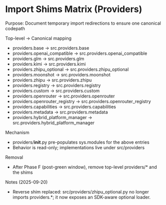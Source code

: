 # Import Shims Matrix (Providers)

Purpose: Document temporary import redirections to ensure one canonical codepath

Top-level → Canonical mapping
- providers.base → src.providers.base
- providers.openai_compatible → src.providers.openai_compatible
- providers.glm → src.providers.glm
- providers.kimi → src.providers.kimi
- providers.zhipu_optional → src.providers.zhipu_optional
- providers.moonshot → src.providers.moonshot
- providers.zhipu → src.providers.zhipu
- providers.registry → src.providers.registry
- providers.custom → src.providers.custom
- providers.openrouter → src.providers.openrouter
- providers.openrouter_registry → src.providers.openrouter_registry
- providers.capabilities → src.providers.capabilities
- providers.metadata → src.providers.metadata
- providers.hybrid_platform_manager → src.providers.hybrid_platform_manager


Mechanism
- providers/__init__.py pre-populates sys.modules for the above entries
- Behavior is read-only; implementations live under src/providers

Removal
- After Phase F (post-green window), remove top-level providers/* and the shims



Notes (2025-09-20)
- Reverse shim replaced: src/providers/zhipu_optional.py no longer imports providers.*; it now exposes an SDK-aware optional loader.
